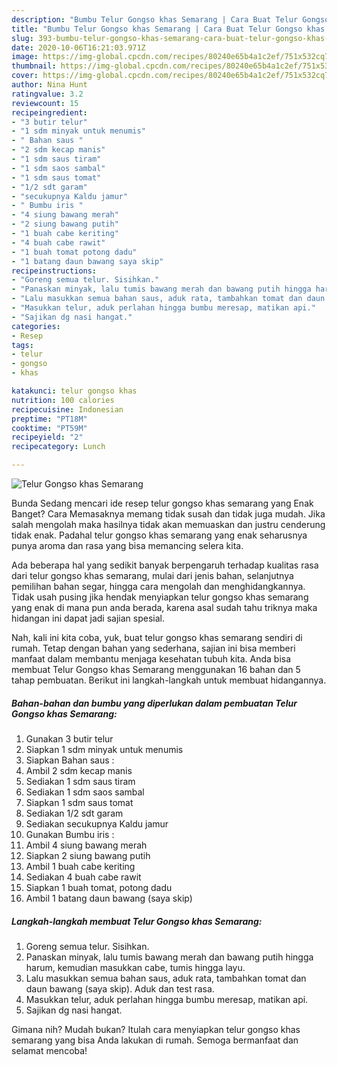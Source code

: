 ```yaml
---
description: "Bumbu Telur Gongso khas Semarang | Cara Buat Telur Gongso khas Semarang Yang Enak Dan Lezat"
title: "Bumbu Telur Gongso khas Semarang | Cara Buat Telur Gongso khas Semarang Yang Enak Dan Lezat"
slug: 393-bumbu-telur-gongso-khas-semarang-cara-buat-telur-gongso-khas-semarang-yang-enak-dan-lezat
date: 2020-10-06T16:21:03.971Z
image: https://img-global.cpcdn.com/recipes/80240e65b4a1c2ef/751x532cq70/telur-gongso-khas-semarang-foto-resep-utama.jpg
thumbnail: https://img-global.cpcdn.com/recipes/80240e65b4a1c2ef/751x532cq70/telur-gongso-khas-semarang-foto-resep-utama.jpg
cover: https://img-global.cpcdn.com/recipes/80240e65b4a1c2ef/751x532cq70/telur-gongso-khas-semarang-foto-resep-utama.jpg
author: Nina Hunt
ratingvalue: 3.2
reviewcount: 15
recipeingredient:
- "3 butir telur"
- "1 sdm minyak untuk menumis"
- " Bahan saus "
- "2 sdm kecap manis"
- "1 sdm saus tiram"
- "1 sdm saos sambal"
- "1 sdm saus tomat"
- "1/2 sdt garam"
- "secukupnya Kaldu jamur"
- " Bumbu iris "
- "4 siung bawang merah"
- "2 siung bawang putih"
- "1 buah cabe keriting"
- "4 buah cabe rawit"
- "1 buah tomat potong dadu"
- "1 batang daun bawang saya skip"
recipeinstructions:
- "Goreng semua telur. Sisihkan."
- "Panaskan minyak, lalu tumis bawang merah dan bawang putih hingga harum, kemudian masukkan cabe, tumis hingga layu."
- "Lalu masukkan semua bahan saus, aduk rata, tambahkan tomat dan daun bawang (saya skip). Aduk dan test rasa."
- "Masukkan telur, aduk perlahan hingga bumbu meresap, matikan api."
- "Sajikan dg nasi hangat."
categories:
- Resep
tags:
- telur
- gongso
- khas

katakunci: telur gongso khas 
nutrition: 100 calories
recipecuisine: Indonesian
preptime: "PT18M"
cooktime: "PT59M"
recipeyield: "2"
recipecategory: Lunch

---
```



![Telur Gongso khas Semarang](https://img-global.cpcdn.com/recipes/80240e65b4a1c2ef/751x532cq70/telur-gongso-khas-semarang-foto-resep-utama.jpg)

Bunda Sedang mencari ide resep telur gongso khas semarang yang Enak Banget? Cara Memasaknya memang tidak susah dan tidak juga mudah. Jika salah mengolah maka hasilnya tidak akan memuaskan dan justru cenderung tidak enak. Padahal telur gongso khas semarang yang enak seharusnya punya aroma dan rasa yang bisa memancing selera kita.

Ada beberapa hal yang sedikit banyak berpengaruh terhadap kualitas rasa dari telur gongso khas semarang, mulai dari jenis bahan, selanjutnya pemilihan bahan segar, hingga cara mengolah dan menghidangkannya. Tidak usah pusing jika hendak menyiapkan telur gongso khas semarang yang enak di mana pun anda berada, karena asal sudah tahu triknya maka hidangan ini dapat jadi sajian spesial.




Nah, kali ini kita coba, yuk, buat telur gongso khas semarang sendiri di rumah. Tetap dengan bahan yang sederhana, sajian ini bisa memberi manfaat dalam membantu menjaga kesehatan tubuh kita. Anda bisa membuat Telur Gongso khas Semarang menggunakan 16 bahan dan 5 tahap pembuatan. Berikut ini langkah-langkah untuk membuat hidangannya.

<!--inarticleads1-->

##### Bahan-bahan dan bumbu yang diperlukan dalam pembuatan Telur Gongso khas Semarang:

1. Gunakan 3 butir telur
1. Siapkan 1 sdm minyak untuk menumis
1. Siapkan  Bahan saus :
1. Ambil 2 sdm kecap manis
1. Sediakan 1 sdm saus tiram
1. Sediakan 1 sdm saos sambal
1. Siapkan 1 sdm saus tomat
1. Sediakan 1/2 sdt garam
1. Sediakan secukupnya Kaldu jamur
1. Gunakan  Bumbu iris :
1. Ambil 4 siung bawang merah
1. Siapkan 2 siung bawang putih
1. Ambil 1 buah cabe keriting
1. Sediakan 4 buah cabe rawit
1. Siapkan 1 buah tomat, potong dadu
1. Ambil 1 batang daun bawang (saya skip)




<!--inarticleads2-->

##### Langkah-langkah membuat Telur Gongso khas Semarang:

1. Goreng semua telur. Sisihkan.
1. Panaskan minyak, lalu tumis bawang merah dan bawang putih hingga harum, kemudian masukkan cabe, tumis hingga layu.
1. Lalu masukkan semua bahan saus, aduk rata, tambahkan tomat dan daun bawang (saya skip). Aduk dan test rasa.
1. Masukkan telur, aduk perlahan hingga bumbu meresap, matikan api.
1. Sajikan dg nasi hangat.




Gimana nih? Mudah bukan? Itulah cara menyiapkan telur gongso khas semarang yang bisa Anda lakukan di rumah. Semoga bermanfaat dan selamat mencoba!
